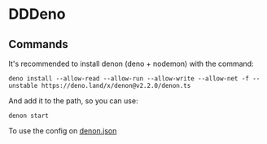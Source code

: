 # DDDeno

## Commands

It's recommended to install denon (deno + nodemon) with the command:

    deno install --allow-read --allow-run --allow-write --allow-net -f --unstable https://deno.land/x/denon@v2.2.0/denon.ts

And add it to the path, so you can use:

    denon start

To use the config on [denon.json](https://github.com/Loernius/DDDeno/denon.json)